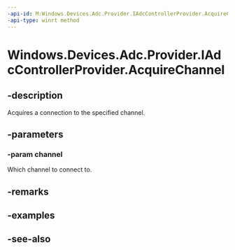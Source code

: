 ----api-id: M:Windows.Devices.Adc.Provider.IAdcControllerProvider.AcquireChannel(System.Int32)
-api-type: winrt method
---<!-- Method syntaxpublic void AcquireChannel(System.Int32 channel)--># Windows.Devices.Adc.Provider.IAdcControllerProvider.AcquireChannel## -descriptionAcquires a connection to the specified channel.## -parameters### -param channelWhich channel to connect to.## -remarks## -examples## -see-also